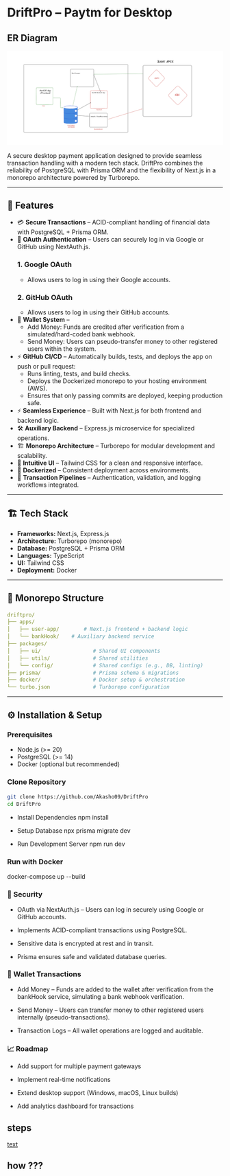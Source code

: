# DriftPro – Paytm for Desktop

## ER Diagram
![alt text](Archi.png)


A secure desktop payment application designed to provide seamless transaction handling with a modern tech stack. DriftPro combines the reliability of PostgreSQL with Prisma ORM and the flexibility of Next.js in a monorepo architecture powered by Turborepo.

---
    
## 🚀 Features
- 💳 **Secure Transactions** – ACID-compliant handling of financial data with PostgreSQL + Prisma ORM. 
- 🔐 **OAuth Authentication** – Users can securely log in via Google or GitHub using NextAuth.js.
    ### 1. Google OAuth
    - Allows users to log in using their Google accounts.
    ### 2. GitHub OAuth
    - Allows users to log in using their GitHub accounts.
- 💸 **Wallet System** –
    - Add Money: Funds are credited after verification from a simulated/hard-coded bank webhook.
    - Send Money: Users can pseudo-transfer money to other registered users within the system.
- ⚡ **GitHub CI/CD** – Automatically builds, tests, and deploys the app on push or pull request:
    - Runs linting, tests, and build checks.
    - Deploys the Dockerized monorepo to your hosting environment (AWS).
    - Ensures that only passing commits are deployed, keeping production safe.
- ⚡ **Seamless Experience** – Built with Next.js for both frontend and backend logic.  
- 🛠 **Auxiliary Backend** – Express.js microservice for specialized operations.  
- 🏗 **Monorepo Architecture** – Turborepo for modular development and scalability.  
- 🎨 **Intuitive UI** – Tailwind CSS for a clean and responsive interface.  
- 🐳 **Dockerized** – Consistent deployment across environments.  
- 📜 **Transaction Pipelines** – Authentication, validation, and logging workflows integrated. 
 
---

## 🏗 Tech Stack
- **Frameworks:** Next.js, Express.js  
- **Architecture:** Turborepo (monorepo)  
- **Database:** PostgreSQL + Prisma ORM  
- **Languages:** TypeScript  
- **UI:** Tailwind CSS  
- **Deployment:** Docker  

---

## 📂 Monorepo Structure
```yml
driftpro/
├── apps/
│   ├── user-app/        # Next.js frontend + backend logic
│   └── bankHook/    # Auxiliary backend service
├── packages/
│   ├── ui/                 # Shared UI components
│   ├── utils/              # Shared utilities
│   └── config/             # Shared configs (e.g., DB, linting)
├── prisma/                 # Prisma schema & migrations
├── docker/                 # Docker setup & orchestration
└── turbo.json              # Turborepo configuration
```

---

## ⚙️ Installation & Setup
### Prerequisites
- Node.js (>= 20)  
- PostgreSQL (>= 14)  
- Docker (optional but recommended)

### Clone Repository
```bash
git clone https://github.com/Akasho09/DriftPro
cd DriftPro
```

- Install Dependencies
npm install

- Setup Database
npx prisma migrate dev

- Run Development Server
npm run dev

### Run with Docker

docker-compose up --build


### 🔐 Security
- OAuth via NextAuth.js – Users can log in securely using Google or GitHub accounts.

- Implements ACID-compliant transactions using PostgreSQL.

- Sensitive data is encrypted at rest and in transit.

- Prisma ensures safe and validated database queries.

### 💸 Wallet Transactions

- Add Money – Funds are added to the wallet after verification from the bankHook service, simulating a bank webhook verification.

- Send Money – Users can transfer money to other registered users internally (pseudo-transactions).

- Transaction Logs – All wallet operations are logged and auditable.


### 📈 Roadmap

-  Add support for multiple payment gateways

-  Implement real-time notifications

-  Extend desktop support (Windows, macOS, Linux builds)

-  Add analytics dashboard for transactions




## steps
[text](steps.md)

      
 ##   <ReTr n={0}></ReTr> how ???